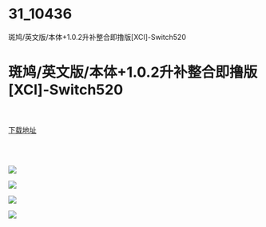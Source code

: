 # 31_10436
斑鸠/英文版/本体+1.0.2升补整合即撸版[XCI]-Switch520
# 斑鸠/英文版/本体+1.0.2升补整合即撸版[XCI]-Switch520
 <br/></br>
[下载地址](https://www.switch520.cc/article/10436 "下载地址")
<br/></br>

<p>&nbsp;</p>
<p><img src="https://www.switch520.cc/muke_img/upload_art_editor_20210310-1_15a06c18d92c383cb6a2f4337b0d0707.jpg"></p>
<p><img src="https://www.switch520.cc/muke_img/upload_art_editor_20210310-1_8980bfae5ca9a5f1c58ed0dca685a7ca.jpg"></p>
<p><img src="https://www.switch520.cc/muke_img/upload_art_editor_20210310-1_b2077d8ce3209be1a0f81af187bf2ae3.jpg"></p>
<p><img src="https://www.switch520.cc/muke_img/upload_art_editor_20210310-1_ea34515007defd40f106da8ddc361807.jpg"></p>
<p><strong>&nbsp;</strong></p>
